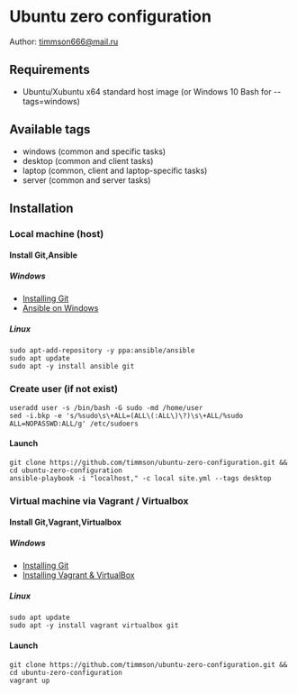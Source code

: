 # Ubuntu zero configuration
Author: [timmson666@mail.ru](mailto:timmson666@mail.ru)

## Requirements

 * Ubuntu/Xubuntu x64 standard host image (or Windows 10 Bash for --tags=windows)
 
## Available tags
 * windows (common and specific tasks)
 * desktop (common and client tasks)
 * laptop  (common, client and laptop-specific tasks)
 * server  (common and server tasks)

## Installation

### Local machine (host)
#### Install Git,Ansible
##### Windows
 * [Installing Git](https://git-scm.com/book/en/v2/Getting-Started-Installing-Git)
 * [Ansible on Windows](http://www.tomsitpro.com/articles/how-to-use-ansible-on-windows,1-3479.html) 

##### Linux
```
sudo apt-add-repository -y ppa:ansible/ansible
sudo apt update
sudo apt -y install ansible git
```
### Create user (if not exist)
```
useradd user -s /bin/bash -G sudo -md /home/user
sed -i.bkp -e 's/%sudo\s\+ALL=(ALL\(:ALL\)\?)\s\+ALL/%sudo ALL=NOPASSWD:ALL/g' /etc/sudoers
```

#### Launch
```
git clone https://github.com/timmson/ubuntu-zero-configuration.git && cd ubuntu-zero-configuration 
ansible-playbook -i "localhost," -c local site.yml --tags desktop
```

### Virtual machine via Vagrant / Virtualbox
#### Install Git,Vagrant,Virtualbox
##### Windows
 * [Installing Git](https://git-scm.com/book/en/v2/Getting-Started-Installing-Git)
 * [Installing Vagrant & VirtualBox](https://www.sitepoint.com/getting-started-vagrant-windows/)

##### Linux
```
sudo apt update
sudo apt -y install vagrant virtualbox git
```

#### Launch
```
git clone https://github.com/timmson/ubuntu-zero-configuration.git && cd ubuntu-zero-configuration 
vagrant up
```




